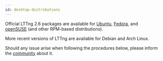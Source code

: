 ```yaml
---
id: desktop-distributions
---
```


Official LTTng 2.6 packages are available for
[Ubuntu](#doc-ubuntu), [Fedora](#doc-fedora), and
[openSUSE](#doc-opensuse) (and other RPM-based distributions).

More recent versions of LTTng are available for Debian and Arch Linux.

Should any issue arise when
following the procedures below, please inform the
<a href="/community" class="ext">community</a> about it.
